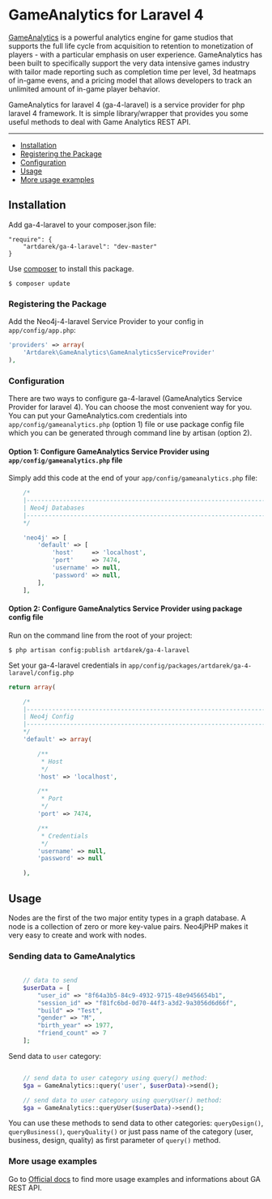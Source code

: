 # GameAnalytics for Laravel 4

[GameAnalytics](http://gameanalytics.com) is a powerful analytics engine for game studios that supports the full life
cycle from acquisition to retention to monetization of players - with a particular emphasis on user experience.
GameAnalytics has been built to specifically support the very data intensive games industry with tailor made reporting 
such as completion time per level, 3d heatmaps of in-game evens, and a pricing model that allows developers to track an
unlimited amount of in-game player behavior.

GameAnalytics for laravel 4 (ga-4-laravel) is a service provider for php laravel 4 framework. It is simple library/wrapper 
that provides you some useful methods to deal with Game Analytics REST API. 

---

- [Installation](#installation)
- [Registering the Package](#registering-the-package)
- [Configuration](#Configuration)
- [Usage](#usage)
- [More usage examples](#more-usage-examples)

## Installation

Add ga-4-laravel to your composer.json file:

```
"require": {
	"artdarek/ga-4-laravel": "dev-master"
}
```

Use [composer](http://getcomposer.org) to install this package.

```
$ composer update
```

### Registering the Package

Add the Neo4j-4-laravel Service Provider to your config in ``app/config/app.php``:

```php
'providers' => array(
	'Artdarek\GameAnalytics\GameAnalyticsServiceProvider'
),
```

### Configuration

There are two ways to configure ga-4-laravel (GameAnalytics Service Provider for laravel 4). You can choose the most convenient way for you. 
You can put your GameAnalytics.com credentials into ``app/config/gameanalytics.php`` (option 1) file or use 
package config file which you can be generated through command line by artisan (option 2).

#### Option 1: Configure GameAnalytics Service Provider using ``app/config/gameanalytics.php`` file 

Simply add this code at the end of your ``app/config/gameanalytics.php`` file:

```php
	/*
	|--------------------------------------------------------------------------
	| Neo4j Databases
	|--------------------------------------------------------------------------
	*/

	'neo4j' => [
		'default' => [
			'host'     => 'localhost',
			'port'     => 7474,
			'username' => null,
			'password' => null,
		],
	],

```
#### Option 2: Configure GameAnalytics Service Provider using package config file

Run on the command line from the root of your project:

```
$ php artisan config:publish artdarek/ga-4-laravel
```

Set your ga-4-laravel credentials in ``app/config/packages/artdarek/ga-4-laravel/config.php``

```php
return array( 

	/*
	|--------------------------------------------------------------------------
	| Neo4j Config
	|--------------------------------------------------------------------------
	*/
	'default' => array(

		/**
		 * Host
		 */
		'host' => 'localhost',

		/**
		 * Port
		 */	
		'port' => 7474, 

		/**
		 * Credentials
		 */
		'username' => null,
		'password' => null 

	),
```

## Usage

Nodes are the first of the two major entity types in a graph database. 
A node is a collection of zero or more key-value pairs. 
Neo4jPHP makes it very easy to create and work with nodes.

### Sending data to GameAnalytics

```php
	
	// data to send 
    $userData = [
	    "user_id" => "8f64a3b5-84c9-4932-9715-48e9456654b1",
	    "session_id" => "f81fc6bd-0d70-44f3-a3d2-9a3056d6d66f",
	    "build" => "Test",
	    "gender" => "M",
	    "birth_year" => 1977,
	    "friend_count" => 7
    ];

```

Send data to ``user`` category:

```php

	// send data to user category using query() method:
    $ga = GameAnalytics::query('user', $userData)->send();

	// send data to user category using queryUser() method:
    $ga = GameAnalytics::queryUser($userData)->send();

```

You can use these methods to send data to other categories: ``queryDesign()``, ``queryBusiness()``, ``queryQuality()`` 
or just pass name of the category (user, business, design, quality) as first parameter of ``query()`` method.

### More usage examples

Go to [Official docs](http://gameanalytics.zendesk.com/entries/22629512-Introduction) to find more usage examples and informations about GA REST API.
